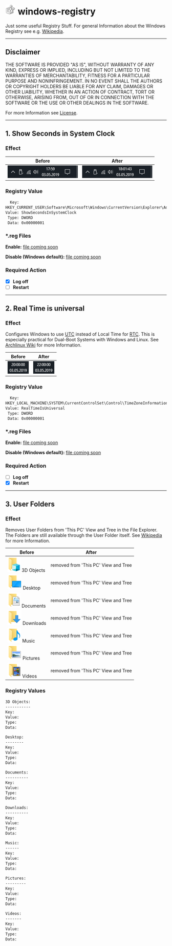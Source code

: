 # ![](./doc/img/regedit.png) windows-registry
Just some useful Registry Stuff.
For general Information about the Windows Registry see e.g. [Wikipedia](https://en.wikipedia.org/wiki/Windows_Registry).

---

## Disclaimer
THE SOFTWARE IS PROVIDED "AS IS", WITHOUT WARRANTY OF ANY KIND, EXPRESS OR
IMPLIED, INCLUDING BUT NOT LIMITED TO THE WARRANTIES OF MERCHANTABILITY,
FITNESS FOR A PARTICULAR PURPOSE AND NONINFRINGEMENT. IN NO EVENT SHALL THE
AUTHORS OR COPYRIGHT HOLDERS BE LIABLE FOR ANY CLAIM, DAMAGES OR OTHER
LIABILITY, WHETHER IN AN ACTION OF CONTRACT, TORT OR OTHERWISE, ARISING FROM,
OUT OF OR IN CONNECTION WITH THE SOFTWARE OR THE USE OR OTHER DEALINGS IN THE
SOFTWARE.

For more Information see [License](./LICENSE).

---

## 1. Show Seconds in System Clock
### Effect
| Before | After |
|--------|-------|
|![17:59](./doc/img/oldclock.png)|![18:01:43](./doc/img/newclock.png)|

### Registry Value
```
  Key: HKEY_CURRENT_USER\Software\Microsoft\Windows\CurrentVersion\Explorer\Advanced
Value: ShowSecondsInSystemClock
 Type: DWORD
 Data: 0x00000001
```

### \*.reg Files
**Enable:** [file coming soon]()

**Disable (Windows default):** [file coming soon]()

### Required Action
- [x] **Log off**
- [ ] **Restart**

---

## 2. Real Time is universal
### Effect
Configures Windows to use [UTC](https://en.wikipedia.org/wiki/Coordinated_Universal_Time) instead of Local Time for [RTC](https://en.wikipedia.org/wiki/Real-time_clock).
This is especially practical for Dual-Boot Systems with Windows and Linux.
See [Archlinux Wiki](https://wiki.archlinux.org/index.php/System_time#UTC_in_Windows) for more Information.

| Before | After |
|--------|-------|
|![20:00:00](./doc/img/oldtime.png)|![22:00:00](./doc/img/newtime.png)|

### Registry Value
```
  Key: HKEY_LOCAL_MACHINE\SYSTEM\CurrentControlSet\Control\TimeZoneInformation
Value: RealTimeIsUniversal
 Type: DWORD
 Data: 0x00000001
```

### \*.reg Files
**Enable:** [file coming soon]()

**Disable (Windows default):** [file coming soon]()

### Required Action
- [ ] **Log off**
- [x] **Restart**

---

## 3. User Folders
### Effect
Removes User Folders from 'This PC' View and Tree in the File Explorer.
The Folders are still available through the User Folder itself.
See [Wikipedia](https://en.wikipedia.org/wiki/File_Explorer) for more Information.

| Before | After |
|--------|-------|
|![](./doc/img/3dobjects.png) 3D Objects| removed from 'This PC' View and Tree |
|![](./doc/img/desktop.png) Desktop | removed from 'This PC' View and Tree |
|![](./doc/img/documents.png) Documents | removed from 'This PC' View and Tree |
|![](./doc/img/downloads.png) Downloads | removed from 'This PC' View and Tree |
|![](./doc/img/music.png) Music | removed from 'This PC' View and Tree |
|![](./doc/img/pictures.png) Pictures | removed from 'This PC' View and Tree |
|![](./doc/img/videos.png) Videos | removed from 'This PC' View and Tree |

### Registry Values
```
3D Objects:
-----------
Key:
Value:
Type:
Data:
```
```
Desktop:
--------
Key:
Value:
Type:
Data:
```
```
Documents:
----------
Key:
Value:
Type:
Data:
```
```
Downloads:
----------
Key:
Value:
Type:
Data:
```
```
Music:
------
Key:
Value:
Type:
Data:
```
```
Pictures:
---------
Key:
Value:
Type:
Data:
```
```
Videos:
-------
Key:
Value:
Type:
Data:
```
